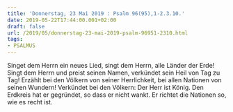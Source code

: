 ```yaml
---
title: 'Donnerstag, 23 Mai 2019 : Psalm 96(95),1-2.3.10.'
date: 2019-05-22T17:44:00.001+02:00
draft: false
url: /2019/05/donnerstag-23-mai-2019-psalm-96951-2310.html
tags: 
- PSALMUS
---
```


Singet dem Herrn ein neues Lied, singt dem Herrn, alle Länder der Erde! Singt dem Herrn und preist seinen Namen, verkündet sein Heil von Tag zu Tag! Erzählt bei den Völkern von seiner Herrlichkeit, bei allen Nationen von seinen Wundern! Verkündet bei den Völkern: Der Herr ist König. Den Erdkreis hat er gegründet, so dass er nicht wankt. Er richtet die Nationen so, wie es recht ist.